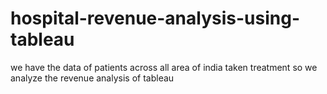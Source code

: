 # hospital-revenue-analysis-using-tableau
we have the data of patients across all area of india taken treatment so we analyze the revenue analysis of tableau
